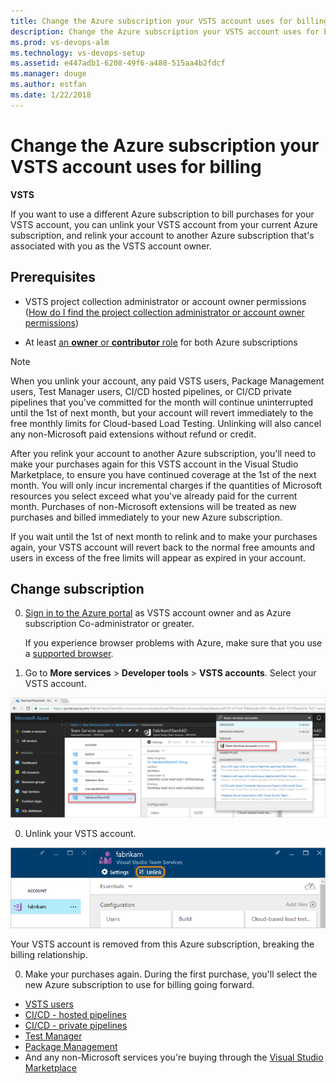 ```yaml
---
title: Change the Azure subscription your VSTS account uses for billing
description: Change the Azure subscription your VSTS account uses for billing
ms.prod: vs-devops-alm
ms.technology: vs-devops-setup
ms.assetid: e447adb1-6208-49f6-a488-515aa4b2fdcf
ms.manager: douge
ms.author: estfan
ms.date: 1/22/2018
---
```


# Change the Azure subscription your VSTS account uses for billing

**VSTS**


If you want to use a different Azure subscription to bill purchases for your VSTS account, 
you can unlink your VSTS account from your current Azure subscription, 
and relink your account to another Azure subscription that's associated with you as the VSTS account owner. 


## Prerequisites

* VSTS project collection administrator or account owner permissions ([How do I find the project collection administrator or account owner permissions](../accounts/faq-add-delete-users.md#find-owner))

* At least [an **owner** or **contributor** role](add-backup-billing-managers.md) for both Azure subscriptions

>[!NOTE]
> When you unlink your account, any paid VSTS users, Package Management users, Test Manager users, CI/CD hosted pipelines, or CI/CD private pipelines that you've 
> committed for the month will continue uninterrupted until the 1st of next month, 
> but your account will revert immediately to the free monthly limits 
> for Cloud-based Load Testing. Unlinking will also cancel any 
> non-Microsoft paid extensions without refund or credit.
>
> After you relink your account to another Azure subscription, 
> you'll need to make your purchases again for this VSTS account in the Visual Studio Marketplace, to ensure you have continued coverage at the 1st of the next month. 
> You will only incur incremental charges if the quantities of Microsoft resources you select exceed what you've already paid for the current month. 
> Purchases of non-Microsoft extensions will be treated as new purchases and 
> billed immediately to your new Azure subscription.
>
> If you wait until the 1st of next month to relink and to make your purchases again, 
> your VSTS account will revert back to the normal free amounts and users in excess of the free limits will appear as expired in your account. 


<a name="AzurePortal2"></a>
## Change subscription

0. [Sign in to the Azure portal](https://portal.azure.com/) 
as VSTS account owner and as Azure subscription Co-administrator or greater.
   
    If you experience browser problems with Azure, 
    make sure that you use a [supported browser](https://azure.microsoft.com/en-us/documentation/articles/azure-preview-portal-supported-browsers-devices/).

0. Go to **More services** > **Developer tools** > **VSTS accounts**. 
Select your VSTS account.

 ![More services, Developer tools, VSTS, select your account](_img/_shared/ap_vso_selectlinkedaccount.png)

0. Unlink your VSTS account.

 ![Unlink your account](_img/_shared/azure-portal-unlink-subscription.png)

 Your VSTS account is removed from this Azure subscription, breaking the billing relationship. 

0. Make your purchases again. During the first purchase, you'll select the new Azure subscription to use for billing going forward.
- [VSTS users](https://marketplace.visualstudio.com/items?itemName=ms.vss-vstsuser)
- [CI/CD - hosted pipelines](https://marketplace.visualstudio.com/items?itemName=ms.build-release-hosted-pipelines)
- [CI/CD - private pipelines](https://marketplace.visualstudio.com/items?itemName=ms.build-release-private-pipelines)
- [Test Manager](https://marketplace.visualstudio.com/items?itemName=ms.vss-testmanager-web)
- [Package Management](https://marketplace.visualstudio.com/items?itemName=ms.feed)
- And any non-Microsoft services you're buying through the [Visual Studio Marketplace](https://marketplace.visualstudio.com/vsts)
